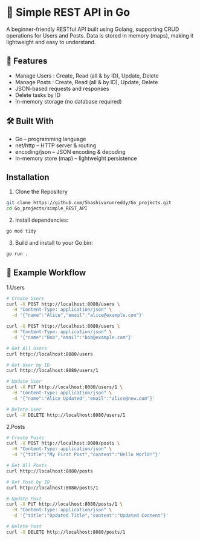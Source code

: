 # 📝 Simple REST API in Go


A beginner-friendly RESTful API built using Golang, supporting CRUD operations for Users and Posts. Data is stored in memory (maps), making it lightweight and easy to understand.

## 🚀 Features

- Manage Users : Create, Read (all & by ID), Update, Delete
- Manage Posts : Create, Read (all & by ID), Update, Delete
- JSON-based requests and responses
- Delete tasks by ID
- In-memory storage (no database required)


## 🛠️ Built With

- Go – programming language
- net/http – HTTP server & routing
- encoding/json – JSON encoding & decoding
- In-memory store (map) – lightweight persistence
## Installation


1. Clone the Repository

```bash
git clone https://github.com/Shashivarunreddy/Go_projects.git
cd Go_projects/simple_REST_API
```

2. Install dependencies:

```bash
go mod tidy
```
3. Build and install to your Go bin: 


```bash
go run .

```



## 🎯 Example Workflow

1.Users
```bash
# Create Users
curl -X POST http://localhost:8080/users \
  -H "Content-Type: application/json" \
  -d '{"name":"Alice","email":"alice@example.com"}'

curl -X POST http://localhost:8080/users \
  -H "Content-Type: application/json" \
  -d '{"name":"Bob","email":"bob@example.com"}'

# Get All Users
curl http://localhost:8080/users

# Get User by ID
curl http://localhost:8080/users/1

# Update User
curl -X PUT http://localhost:8080/users/1 \
  -H "Content-Type: application/json" \
  -d '{"name":"Alice Updated","email":"alice@new.com"}'

# Delete User
curl -X DELETE http://localhost:8080/users/1


```

2.Posts
```bash
# Create Posts
curl -X POST http://localhost:8080/posts \
  -H "Content-Type: application/json" \
  -d '{"title":"My First Post","content":"Hello World!"}'

# Get All Posts
curl http://localhost:8080/posts

# Get Post by ID
curl http://localhost:8080/posts/1

# Update Post
curl -X PUT http://localhost:8080/posts/1 \
  -H "Content-Type: application/json" \
  -d '{"title":"Updated Title","content":"Updated Content"}'

# Delete Post
curl -X DELETE http://localhost:8080/posts/1

```
